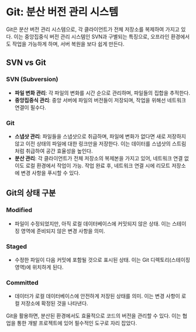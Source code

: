 # Git: 분산 버전 관리 시스템

Git은 분산 버전 관리 시스템으로, 각 클라이언트가 전체 저장소를 복제하여 가지고 있다. 이는 중앙집중식 버전 관리 시스템인 SVN과 구별되는 특징으로, 오프라인 환경에서도 작업을 가능하게 하며, 서버 복원을 보다 쉽게 만든다.

## SVN vs Git

### SVN (Subversion)

- **파일 변화 관리**: 각 파일의 변화를 시간 순으로 관리하며, 파일들의 집합을 추적한다.
- **중앙집중식 관리**: 중앙 서버에 파일의 버전들이 저장되며, 작업을 위해선 네트워크 연결이 필수다.

### Git

- **스냅샷 관리**: 파일들을 스냅샷으로 취급하며, 파일에 변화가 없다면 새로 저장하지 않고 이전 상태의 파일에 대한 링크만을 저장한다. 이는 데이터를 스냅샷의 스트림처럼 취급하여 공간 효율성을 높인다.
- **분산 관리**: 각 클라이언트가 전체 저장소의 복제본을 가지고 있어, 네트워크 연결 없이도 로컬 환경에서 작업이 가능. 작업 완료 후, 네트워크 연결 시에 리모트 저장소에 변경 사항을 푸시할 수 있다.

## Git의 상태 구분

### Modified

- 파일이 수정되었지만, 아직 로컬 데이터베이스에 커밋되지 않은 상태. 이는 스테이징 영역에 준비되지 않은 변경 사항을 의미.

### Staged

- 수정한 파일이 다음 커밋에 포함될 것으로 표시된 상태. 이는 Git 디렉토리(스테이징 영역)에 위치하게 된다.

### Committed

- 데이터가 로컬 데이터베이스에 안전하게 저장된 상태를 의미. 이는 변경 사항이 로컬 저장소에 확정된 것을 나타낸다.

Git을 활용하면, 분산된 환경에서도 효율적으로 코드의 버전을 관리할 수 있다. 이는 협업을 통한 개발 프로젝트에 있어 필수적인 도구로 자리 잡았다.
